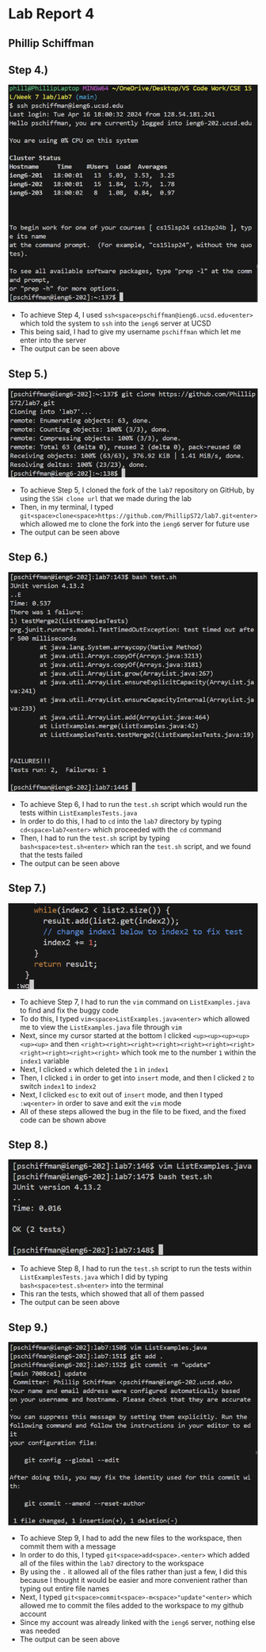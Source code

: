 # Lab Report 4
## Phillip Schiffman

## Step 4.)
![image](SSH.png)

- To achieve Step 4, I used ```ssh<space>pschiffman@ieng6.ucsd.edu<enter>``` which told the system to ```ssh``` into the ```ieng6``` server at UCSD
- This being said, I had to give my username ```pschiffman``` which let me enter into the server
- The output can be seen above

## Step 5.)
![image](GitClone.png)

- To achieve Step 5, I cloned the fork of the ```lab7``` repository on GitHub, by using the ```SSH clone url``` that we made during the lab
- Then, in my terminal, I typed ```git<space>clone<space>https://github.com/PhillipS72/lab7.git<enter>``` which allowed me to clone the fork into the ```ieng6``` server for future use
- The output can be seen above

## Step 6.)
![image](TestFailures.png)

- To achieve Step 6, I had to run the ```test.sh``` script which would run the tests within ```ListExamplesTests.java```
- In order to do this, I had to ```cd``` into the ```lab7``` directory by typing ```cd<space>lab7<enter>``` which proceeded with the ```cd``` command
- Then, I had to run the ```test.sh``` script by typing ```bash<space>test.sh<enter>``` which ran the ```test.sh``` script, and we found that the tests failed
- The output can be seen above

## Step 7.)
![image](ChangingFile.png)

- To achieve Step 7, I had to run the ```vim``` command on ```ListExamples.java``` to find and fix the buggy code
- To do this, I typed ```vim<space>ListExamples.java<enter>``` which allowed me to view the ```ListExamples.java``` file through ```vim```
- Next, since my cursor started at the bottom I clicked ```<up><up><up><up><up><up>``` and then ```<right><right><right><right><right><right><right><right><right><right><right>``` which took me to the number ```1``` within the ```index1``` variable
- Next, I clicked ```x``` which deleted the ```1``` in ```index1```
- Then, I clicked ```i``` in order to get into ```insert``` mode, and then I clicked ```2``` to switch ```index1``` to ```index2```
- Next, I clicked ```esc``` to exit out of ```insert``` mode, and then I typed ```:wq<enter>``` in order to save and exit the ```vim``` mode
- All of these steps allowed the bug in the file to be fixed, and the fixed code can be shown above

## Step 8.)
![image](TestSuccess.png)

- To achieve Step 8, I had to run the ```test.sh``` script to run the tests within ```ListExamplesTests.java``` which I did by typing ```bash<space>test.sh<enter>``` into the terminal
- This ran the tests, which showed that all of them passed
- The output can be seen above

## Step 9.)
![image](CommittingToGit.png)

- To achieve Step 9, I had to add the new files to the workspace, then commit them with a message
- In order to do this, I typed ```git<space>add<space>.<enter>``` which added all of the files within the ```lab7``` directory to the workspace
- By using the ```.``` it allowed all of the files rather than just a few, I did this because I thought it would be easier and more convenient rather than typing out entire file names
- Next, I typed ```git<space>commit<space>-m<space>"update"<enter>``` which allowed me to commit the files added to the workspace to my github account
- Since my account was already linked with the ```ieng6``` server, nothing else was needed
- The output can be seen above
